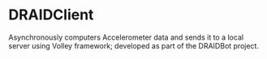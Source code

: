# DRAIDClient

Asynchronously computers Accelerometer data and sends it to a local server using Volley framework; developed as part of the DRAIDBot project.
